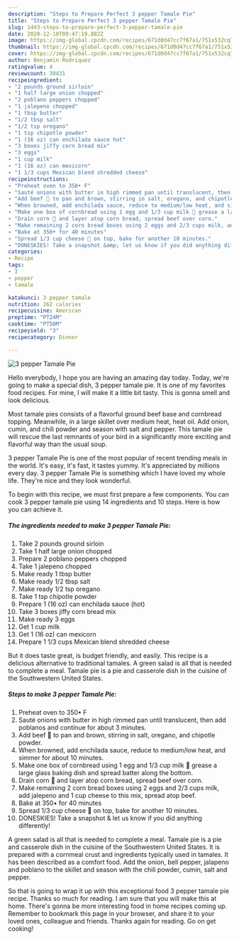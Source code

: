 ```yaml
---
description: "Steps to Prepare Perfect 3 pepper Tamale Pie"
title: "Steps to Prepare Perfect 3 pepper Tamale Pie"
slug: 1443-steps-to-prepare-perfect-3-pepper-tamale-pie
date: 2020-12-10T09:47:19.882Z
image: https://img-global.cpcdn.com/recipes/671d0d47cc7f67a1/751x532cq70/3-pepper-tamale-pie-recipe-main-photo.jpg
thumbnail: https://img-global.cpcdn.com/recipes/671d0d47cc7f67a1/751x532cq70/3-pepper-tamale-pie-recipe-main-photo.jpg
cover: https://img-global.cpcdn.com/recipes/671d0d47cc7f67a1/751x532cq70/3-pepper-tamale-pie-recipe-main-photo.jpg
author: Benjamin Rodriquez
ratingvalue: 4
reviewcount: 30431
recipeingredient:
- "2 pounds ground sirloin"
- "1 half large onion chopped"
- "2 poblano peppers chopped"
- "1 jalepeno chopped"
- "1 tbsp butter"
- "1/2 tbsp salt"
- "1/2 tsp oregano"
- "1 tsp chipotle powder"
- "1 (16 oz) can enchilada sauce hot"
- "3 boxes jiffy corn bread mix"
- "3 eggs"
- "1 cup milk"
- "1 (16 oz) can mexicorn"
- "1 1/3 cups Mexican blend shredded cheese"
recipeinstructions:
- "Preheat oven to 350• F"
- "Sauté onions with butter in high rimmed pan until translucent, then add poblanos and continue for about 3 minutes."
- "Add beef 🥩 to pan and brown, stirring in salt, oregano, and chipotle powder."
- "When browned, add enchilada sauce, reduce to medium/low heat, and simmer for about 10 minutes."
- "Make one box of cornbread using 1 egg and 1/3 cup milk 🥛 grease a large glass baking dish and spread batter along the bottom."
- "Drain corn 🌽 and layer atop corn bread, spread beef over corn."
- "Make remaining 2 corn bread boxes using 2 eggs and 2/3 cups milk, add jalepeno and 1 cup cheese to this mix, spread atop beef."
- "Bake at 350• for 40 minutes"
- "Spread 1/3 cup cheese 🧀 on top, bake for another 10 minutes."
- "DONESKIES! Take a snapshot &amp; let us know if you did anything differently!"
categories:
- Recipe
tags:
- 3
- pepper
- tamale

katakunci: 3 pepper tamale 
nutrition: 262 calories
recipecuisine: American
preptime: "PT24M"
cooktime: "PT50M"
recipeyield: "3"
recipecategory: Dinner

---
```



![3 pepper Tamale Pie](https://img-global.cpcdn.com/recipes/671d0d47cc7f67a1/751x532cq70/3-pepper-tamale-pie-recipe-main-photo.jpg)

Hello everybody, I hope you are having an amazing day today. Today, we're going to make a special dish, 3 pepper tamale pie. It is one of my favorites food recipes. For mine, I will make it a little bit tasty. This is gonna smell and look delicious.

Most tamale pies consists of a flavorful ground beef base and cornbread topping. Meanwhile, in a large skillet over medium heat, heat oil. Add onion, cumin, and chili powder and season with salt and pepper. This tamale pie will rescue the last remnants of your bird in a significantly more exciting and flavorful way than the usual soup.

3 pepper Tamale Pie is one of the most popular of recent trending meals in the world. It's easy, it's fast, it tastes yummy. It's appreciated by millions every day. 3 pepper Tamale Pie is something which I have loved my whole life. They're nice and they look wonderful.


To begin with this recipe, we must first prepare a few components. You can cook 3 pepper tamale pie using 14 ingredients and 10 steps. Here is how you can achieve it.

<!--inarticleads1-->

##### The ingredients needed to make 3 pepper Tamale Pie:

1. Take 2 pounds ground sirloin
1. Take 1 half large onion chopped
1. Prepare 2 poblano peppers chopped
1. Take 1 jalepeno chopped
1. Make ready 1 tbsp butter
1. Make ready 1/2 tbsp salt
1. Make ready 1/2 tsp oregano
1. Take 1 tsp chipotle powder
1. Prepare 1 (16 oz) can enchilada sauce (hot)
1. Take 3 boxes jiffy corn bread mix
1. Make ready 3 eggs
1. Get 1 cup milk
1. Get 1 (16 oz) can mexicorn
1. Prepare 1 1/3 cups Mexican blend shredded cheese


But it does taste great, is budget friendly, and easily. This recipe is a delicious alternative to traditional tamales. A green salad is all that is needed to complete a meal. Tamale pie is a pie and casserole dish in the cuisine of the Southwestern United States. 

<!--inarticleads2-->

##### Steps to make 3 pepper Tamale Pie:

1. Preheat oven to 350• F
1. Sauté onions with butter in high rimmed pan until translucent, then add poblanos and continue for about 3 minutes.
1. Add beef 🥩 to pan and brown, stirring in salt, oregano, and chipotle powder.
1. When browned, add enchilada sauce, reduce to medium/low heat, and simmer for about 10 minutes.
1. Make one box of cornbread using 1 egg and 1/3 cup milk 🥛 grease a large glass baking dish and spread batter along the bottom.
1. Drain corn 🌽 and layer atop corn bread, spread beef over corn.
1. Make remaining 2 corn bread boxes using 2 eggs and 2/3 cups milk, add jalepeno and 1 cup cheese to this mix, spread atop beef.
1. Bake at 350• for 40 minutes
1. Spread 1/3 cup cheese 🧀 on top, bake for another 10 minutes.
1. DONESKIES! Take a snapshot &amp; let us know if you did anything differently!


A green salad is all that is needed to complete a meal. Tamale pie is a pie and casserole dish in the cuisine of the Southwestern United States. It is prepared with a cornmeal crust and ingredients typically used in tamales. It has been described as a comfort food. Add the onion, bell pepper, jalapeno and poblano to the skillet and season with the chili powder, cumin, salt and pepper. 

So that is going to wrap it up with this exceptional food 3 pepper tamale pie recipe. Thanks so much for reading. I am sure that you will make this at home. There's gonna be more interesting food in home recipes coming up. Remember to bookmark this page in your browser, and share it to your loved ones, colleague and friends. Thanks again for reading. Go on get cooking!
